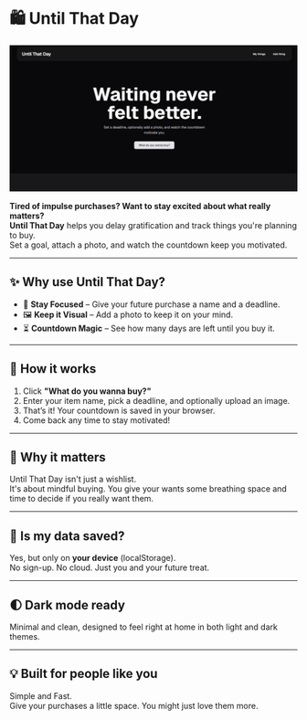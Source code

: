 # 🛍️ Until That Day

![alt text](image.png)

**Tired of impulse purchases? Want to stay excited about what really matters?**  
**Until That Day** helps you delay gratification and track things you're planning to buy.  
Set a goal, attach a photo, and watch the countdown keep you motivated.

---

## ✨ Why use Until That Day?

- 🎯 **Stay Focused** – Give your future purchase a name and a deadline.
- 🖼️ **Keep it Visual** – Add a photo to keep it on your mind.
- ⏳ **Countdown Magic** – See how many days are left until you buy it.

---

## 🚀 How it works

1. Click **"What do you wanna buy?"**
2. Enter your item name, pick a deadline, and optionally upload an image.
3. That’s it! Your countdown is saved in your browser.
4. Come back any time to stay motivated!

---

## 🧠 Why it matters

Until That Day isn't just a wishlist.  
It's about mindful buying. You give your wants some breathing space and time to decide if you really want them.

---

## 💾 Is my data saved?

Yes, but only on **your device** (localStorage).  
No sign-up. No cloud. Just you and your future treat.

---

## 🌓 Dark mode ready

Minimal and clean, designed to feel right at home in both light and dark themes.

---

## 💡 Built for people like you

Simple and Fast.  
Give your purchases a little space. You might just love them more.
